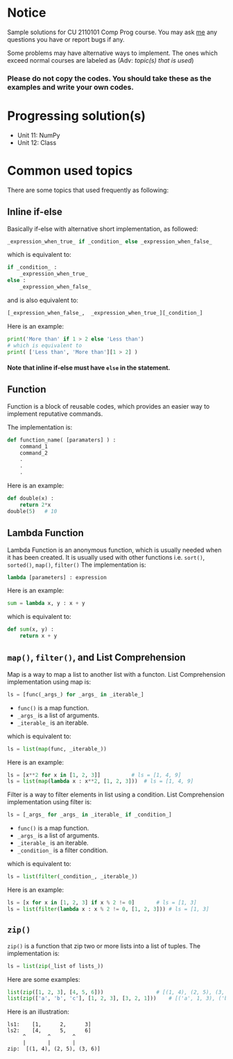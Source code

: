 # Notice
Sample solutions for CU 2110101 Comp Prog course.
You may ask [me](https://www.facebook.com/natchapolsrisang) any questions you have or report bugs if any.

Some problems may have alternative ways to implement. The ones which exceed normal courses are labeled as (Adv: _topic(s) that is used_)

### Please do not copy the codes. You should take these as the examples and write your own codes.

# Progressing solution(s)
- Unit 11: NumPy
- Unit 12: Class

# Common used topics
There are some topics that used frequently as following:

## Inline if-else
Basically if-else with alternative short implementation, as followed:
```python
_expression_when_true_ if _condition_ else _expression_when_false_
```
which is equivalent to:
```python
if _condition_ :
	_expression_when_true_ 
else :
	_expression_when_false_
```
and is also equivalent to:
```python
[_expression_when_false_,  _expression_when_true_][_condition_]
```
Here is an example:
```python
print('More than' if 1 > 2 else 'Less than')
# which is equivalent to
print( ['Less than', 'More than'][1 > 2] )
```
#### Note that inline if-else must have `else` in the statement.

## Function
Function is a block of reusable codes, which provides an easier way to implement reputative commands.

The implementation is:
```python
def function_name( [paramaters] ) :
	command_1
	command_2
	.
	.
	.
```
Here is an example:
```python
def double(x) :
	return 2*x
double(5)	# 10
```

## Lambda Function
Lambda Function is an anonymous function, which is usually needed when it has been created. It is usually used with other functions i.e. `sort()`, `sorted()`, `map()`, `filter()`
The implementation is:
```python
lambda [parameters] : expression
```
Here is an example:
```python
sum = lambda x, y : x + y
```
which is equivalent to:
```python
def sum(x, y) :
	return x + y
```
## `map()`, `filter()`, and List Comprehension
Map is a way to map a list to another list with a functon.
List Comprehension implementation using map is:
```python
ls = [func(_args_) for _args_ in _iterable_]
```
- `func()` is a map function.
- `_args_` is a list of arguments.
- `_iterable_` is an iterable.

which is equivalent to:
```python
ls = list(map(func, _iterable_))
```
Here is an example:
```python
ls = [x**2 for x in [1, 2, 3]]			# ls = [1, 4, 9]
ls = list(map(lambda x : x**2, [1, 2, 3]))	# ls = [1, 4, 9]
```

Filter is a way to filter elements in list using a condition.
List Comprehension implementation using filter is:
```python
ls = [_args_ for _args_ in _iterable_ if _condition_]
```
- `func()` is a map function.
- `_args_` is a list of arguments.
- `_iterable_` is an iterable.
- `_condition_` is a filter condition.

which is equivalent to:
```python
ls = list(filter(_condition_, _iterable_))
```
Here is an example:
```python
ls = [x for x in [1, 2, 3] if x % 2 != 0]		# ls = [1, 3]
ls = list(filter(lambda x : x % 2 != 0, [1, 2, 3]))	# ls = [1, 3]
```

## `zip()`
`zip()` is a function that zip two or more lists into a list of tuples.
The implementation is:
```python
ls = list(zip(_list of lists_))
```
Here are some examples:
```python
list(zip([1, 2, 3], [4, 5, 6]))			    	# [(1, 4), (2, 5), (3, 6)]
list(zip(['a', 'b', 'c'], [1, 2, 3], [3, 2, 1]))	# [('a', 1, 3), ('b', 2, 2), ('c', 3, 1)]
```
Here is an illustration:
```
ls1:	[1, 	 2, 	 3]
ls2:	[4, 	 5, 	 6]
	 ^  	 ^  	 ^
	 |  	 |  	 |
zip:  [(1, 4), (2, 5), (3, 6)]
```
